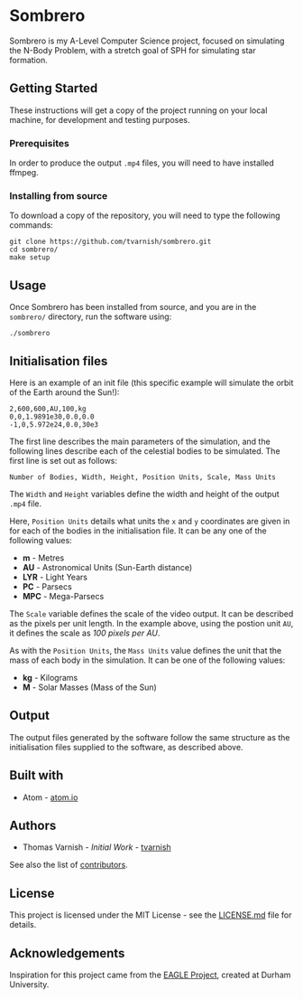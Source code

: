 # Sombrero
Sombrero is my A-Level Computer Science project, focused on simulating the N-Body Problem, with a stretch goal of SPH for simulating star formation.

## Getting Started
These instructions will get a copy of the project running on your local machine, for development and testing purposes.

### Prerequisites
In order to produce the output `.mp4` files, you will need to have installed ffmpeg.

### Installing from source
To download a copy of the repository, you will need to type the following commands:

```
git clone https://github.com/tvarnish/sombrero.git
cd sombrero/
make setup
```

## Usage
Once Sombrero has been installed from source, and you are in the `sombrero/` directory, run the software using:

```
./sombrero
```

## Initialisation files
Here is an example of an init file (this specific example will simulate the orbit of the Earth around the Sun!):

```
2,600,600,AU,100,kg
0,0,1.9891e30,0.0,0.0
-1,0,5.972e24,0.0,30e3
```

The first line describes the main parameters of the simulation, and the following lines describe each of the celestial bodies to be simulated. The first line is set out as follows:

```
Number of Bodies, Width, Height, Position Units, Scale, Mass Units
```

The `Width` and `Height` variables define the width and height of the output `.mp4` file.

Here, `Position Units` details what units the `x` and `y` coordinates are given in for each of the bodies in the initialisation file. It can be any one of the following values:

* **m** - Metres
* **AU** - Astronomical Units (Sun-Earth distance)
* **LYR** - Light Years
* **PC** - Parsecs
* **MPC** - Mega-Parsecs

The `Scale` variable defines the scale of the video output. It can be described as the pixels per unit length. In the example above, using the postion unit `AU`, it defines the scale as *100 pixels per AU*.

As with the `Position Units`, the `Mass Units` value defines the unit that the mass of each body in the simulation. It can be one of the following values:

* **kg** - Kilograms
* **M** - Solar Masses (Mass of the Sun)

## Output
The output files generated by the software follow the same structure as the initialisation files supplied to the software, as described above.

## Built with
* Atom - [atom.io](https://atom.io/)

## Authors
* Thomas Varnish - *Initial Work* - [tvarnish](https://github.com/tvarnish/)

See also the list of [contributors](https://github.com/tvarnish/sombrero/contributors).

## License
This project is licensed under the MIT License - see the [LICENSE.md](https://github.com/tvarnish/LICENSE.md) file for details.

## Acknowledgements
Inspiration for this project came from the [EAGLE Project](http://icc.dur.ac.uk/Eagle/), created at Durham University.
